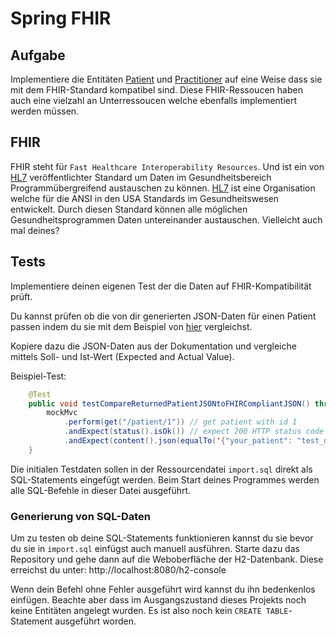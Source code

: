 # Spring FHIR

## Aufgabe
Implementiere die Entitäten [Patient](https://www.hl7.org/fhir/patient.html) und [Practitioner](https://www.hl7.org/fhir/practitionier.html) auf eine Weise dass sie mit dem FHIR-Standard kompatibel sind. Diese FHIR-Ressoucen haben auch eine vielzahl an Unterressoucen welche ebenfalls implementiert werden müssen. 

## FHIR
FHIR steht für `Fast Healthcare Interoperability Resources`. Und ist ein von [HL7](https://www.hl7.org/about/index.cfm?ref=nav) veröffentlichter Standard um Daten im Gesundheitsbereich Programmübergreifend austauschen zu können. [HL7](https://www.hl7.org/about/index.cfm?ref=nav) ist eine Organisation welche für die ANSI in den USA Standards im Gesundheitswesen entwickelt. Durch diesen Standard können alle möglichen Gesundheitsprogrammen Daten untereinander austauschen. Vielleicht auch mal deines? 


## Tests

Implementiere deinen eigenen Test der die Daten auf FHIR-Kompatibilität prüft. 

Du kannst prüfen ob die von dir generierten JSON-Daten für einen Patient passen indem du sie mit dem Beispiel von [hier](https://www.hl7.org/fhir/patient.html) vergleichst. 

Kopiere dazu die JSON-Daten aus der Dokumentation und vergleiche mittels Soll- und Ist-Wert (Expected and Actual Value).

Beispiel-Test:

```java
	@Test
	public void testCompareReturnedPatientJSONtoFHIRCompliantJSON() throws Exception {
		mockMvc
			.perform(get("/patient/1")) // get patient with id 1
			.andExpect(status().isOk()) // expect 200 HTTP status code
			.andExpect(content().json(equalTo('{"your_patient": "test_data"}'))); // returned data should be of type json and contain the same parameters as the test data
	}
```

Die initialen Testdaten sollen in der Ressourcendatei `import.sql` direkt als SQL-Statements eingefügt werden. Beim Start deines Programmes werden alle SQL-Befehle in dieser Datei ausgeführt.

### Generierung von SQL-Daten
Um zu testen ob deine SQL-Statements funktionieren kannst du sie bevor du sie in `import.sql` einfügst auch manuell ausführen. Starte dazu das Repository und gehe dann auf die Weboberfläche der H2-Datenbank. Diese erreichst du unter: http://localhost:8080/h2-console 

Wenn dein Befehl ohne Fehler ausgeführt wird kannst du ihn bedenkenlos einfügen. Beachte aber dass im Ausgangszustand dieses Projekts noch keine Entitäten angelegt wurden. Es ist also noch kein `CREATE TABLE`-Statement ausgeführt worden. 




